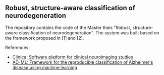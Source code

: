 ## Robust, structure-aware classification of neurodegeneration


The repository contains the code of the Master theis "Robust, structure-aware classification of neurodegeneration". 
The system was built based on the framework proposed in [1] and [2]. 

References: 

- [Clinica: Software platform for clinical neuroimaging studies](https://github.com/aramis-lab/clinica)
- [AD-ML: Framework for the reproducible classification of Alzheimer's disease using machine learning](https://github.com/aramis-lab/AD-ML)
